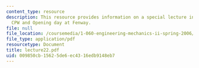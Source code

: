 ```yaml
---
content_type: resource
description: This resource provides information on a special lecture in honour of
  CPW and Opening day at Fenway.
file: null
file_location: /coursemedia/1-060-engineering-mechanics-ii-spring-2006/009850cb15625de6ec4316edb9148eb7_lecture22.pdf
file_type: application/pdf
resourcetype: Document
title: lecture22.pdf
uid: 009850cb-1562-5de6-ec43-16edb9148eb7
---
```

